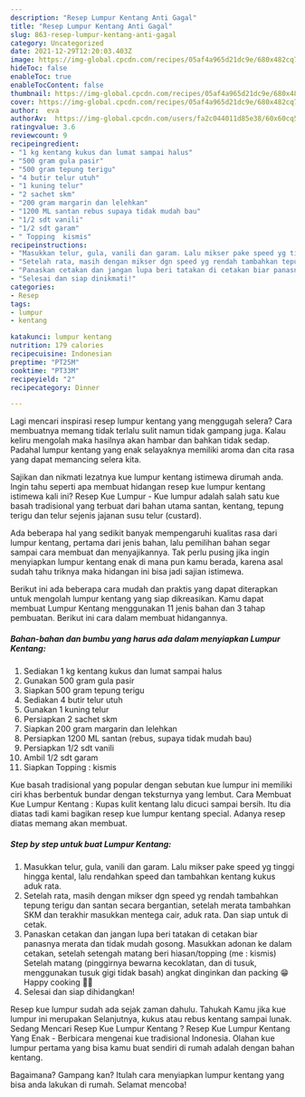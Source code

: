 ```yaml
---
description: "Resep Lumpur Kentang Anti Gagal"
title: "Resep Lumpur Kentang Anti Gagal"
slug: 863-resep-lumpur-kentang-anti-gagal
category: Uncategorized
date: 2021-12-29T12:20:03.403Z
image: https://img-global.cpcdn.com/recipes/05af4a965d21dc9e/680x482cq70/lumpur-kentang-foto-resep-utama.jpg
hideToc: false
enableToc: true
enableTocContent: false
thumbnail: https://img-global.cpcdn.com/recipes/05af4a965d21dc9e/680x482cq70/lumpur-kentang-foto-resep-utama.jpg
cover: https://img-global.cpcdn.com/recipes/05af4a965d21dc9e/680x482cq70/lumpur-kentang-foto-resep-utama.jpg
author:  eva
authorAv:  https://img-global.cpcdn.com/users/fa2c044011d85e38/60x60cq50/avatar.jpg
ratingvalue: 3.6
reviewcount: 9
recipeingredient:
- "1 kg kentang kukus dan lumat sampai halus"
- "500 gram gula pasir"
- "500 gram tepung terigu"
- "4 butir telur utuh"
- "1 kuning telur"
- "2 sachet skm"
- "200 gram margarin dan lelehkan"
- "1200 ML santan rebus supaya tidak mudah bau"
- "1/2 sdt vanili"
- "1/2 sdt garam"
- " Topping  kismis"
recipeinstructions:
- "Masukkan telur, gula, vanili dan garam. Lalu mikser pake speed yg tinggi hingga kental, lalu rendahkan speed dan tambahkan kentang kukus aduk rata."
- "Setelah rata, masih dengan mikser dgn speed yg rendah tambahkan tepung terigu dan santan secara bergantian, setelah merata tambahkan SKM dan terakhir masukkan mentega cair, aduk rata. Dan siap untuk di cetak."
- "Panaskan cetakan dan jangan lupa beri tatakan di cetakan biar panasnya merata dan tidak mudah gosong. Masukkan adonan ke dalam cetakan, setelah setengah matang beri hiasan/topping (me : kismis) Setelah matang (pinggirnya bewarna kecoklatan, dan di tusuk, menggunakan tusuk gigi tidak basah) angkat dinginkan dan packing 😁 Happy cooking 🤗😘"
- "Selesai dan siap dinikmati!"
categories:
- Resep
tags:
- lumpur
- kentang

katakunci: lumpur kentang 
nutrition: 179 calories
recipecuisine: Indonesian
preptime: "PT25M"
cooktime: "PT33M"
recipeyield: "2"
recipecategory: Dinner

---
```



Lagi mencari inspirasi resep lumpur kentang yang menggugah selera? Cara membuatnya memang tidak terlalu sulit namun tidak gampang juga. Kalau keliru mengolah maka hasilnya akan hambar dan bahkan tidak sedap. Padahal lumpur kentang yang enak selayaknya memiliki aroma dan cita rasa yang dapat memancing selera kita.


Sajikan dan nikmati lezatnya kue lumpur kentang istimewa dirumah anda. Ingin tahu seperti apa membuat hidangan resep kue lumpur kentang istimewa kali ini? Resep Kue Lumpur - Kue lumpur adalah salah satu kue basah tradisional yang terbuat dari bahan utama santan, kentang, tepung terigu dan telur sejenis jajanan susu telur (custard).

Ada beberapa hal yang sedikit banyak mempengaruhi kualitas rasa dari lumpur kentang, pertama dari jenis bahan, lalu pemilihan bahan segar sampai cara membuat dan menyajikannya. Tak perlu pusing jika ingin menyiapkan lumpur kentang enak di mana pun kamu berada, karena asal sudah tahu triknya maka hidangan ini bisa jadi sajian istimewa.


Berikut ini ada beberapa cara mudah dan praktis yang dapat diterapkan untuk mengolah lumpur kentang yang siap dikreasikan. Kamu dapat membuat Lumpur Kentang menggunakan 11 jenis bahan dan 3 tahap pembuatan. Berikut ini cara dalam membuat hidangannya.

<!--inarticleads1-->

##### Bahan-bahan dan bumbu yang harus ada dalam menyiapkan Lumpur Kentang:

1. Sediakan 1 kg kentang kukus dan lumat sampai halus
1. Gunakan 500 gram gula pasir
1. Siapkan 500 gram tepung terigu
1. Sediakan 4 butir telur utuh
1. Gunakan 1 kuning telur
1. Persiapkan 2 sachet skm
1. Siapkan 200 gram margarin dan lelehkan
1. Persiapkan 1200 ML santan (rebus, supaya tidak mudah bau)
1. Persiapkan 1/2 sdt vanili
1. Ambil 1/2 sdt garam
1. Siapkan  Topping : kismis


Kue basah tradisional yang popular dengan sebutan kue lumpur ini memiliki ciri khas berbentuk bundar dengan teksturnya yang lembut. Cara Membuat Kue Lumpur Kentang : Kupas kulit kentang lalu dicuci sampai bersih. Itu dia diatas tadi kami bagikan resep kue lumpur kentang special. Adanya resep diatas memang akan membuat. 

<!--inarticleads2-->

##### Step by step untuk buat Lumpur Kentang:

1. Masukkan telur, gula, vanili dan garam. Lalu mikser pake speed yg tinggi hingga kental, lalu rendahkan speed dan tambahkan kentang kukus aduk rata.
1. Setelah rata, masih dengan mikser dgn speed yg rendah tambahkan tepung terigu dan santan secara bergantian, setelah merata tambahkan SKM dan terakhir masukkan mentega cair, aduk rata. Dan siap untuk di cetak.
1. Panaskan cetakan dan jangan lupa beri tatakan di cetakan biar panasnya merata dan tidak mudah gosong. Masukkan adonan ke dalam cetakan, setelah setengah matang beri hiasan/topping (me : kismis) Setelah matang (pinggirnya bewarna kecoklatan, dan di tusuk, menggunakan tusuk gigi tidak basah) angkat dinginkan dan packing 😁 Happy cooking 🤗😘
1. Selesai dan siap dihidangkan!

Resep kue lumpur sudah ada sejak zaman dahulu. Tahukah Kamu jika kue lumpur ini merupakan Selanjutnya, kukus atau rebus kentang sampai lunak. Sedang Mencari Resep Kue Lumpur Kentang ? Resep Kue Lumpur Kentang Yang Enak - Berbicara mengenai kue tradisional Indonesia. Olahan kue lumpur pertama yang bisa kamu buat sendiri di rumah adalah dengan bahan kentang. 

Bagaimana? Gampang kan? Itulah cara menyiapkan lumpur kentang yang bisa anda lakukan di rumah. Selamat mencoba!
